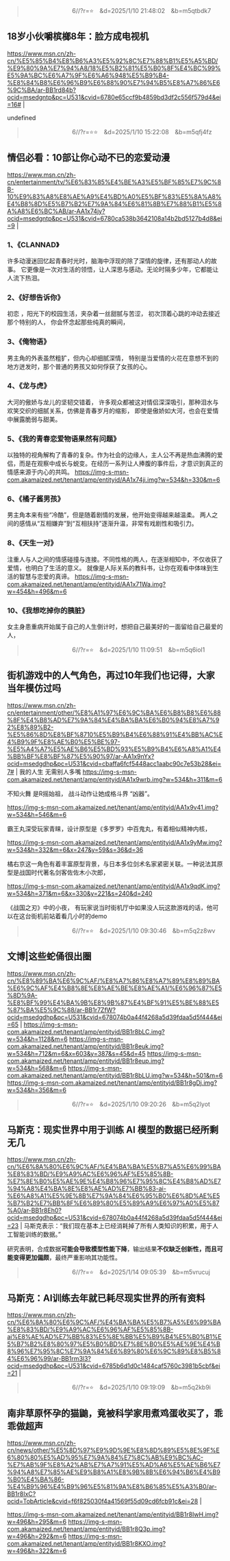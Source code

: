 
>　　　　　　　　6//?r=⭐　&d=2025/1/10 21:48:02　&b=m5qtbdk7
## 18岁小伙嚼槟榔8年：脸方成电视机
https://www.msn.cn/zh-cn/%E5%85%B4%E8%B6%A3%E5%92%8C%E7%88%B1%E5%A5%BD/%E9%80%9A%E7%94%A8/18%E5%B2%81%E5%B0%8F%E4%BC%99%E5%9A%BC%E6%A7%9F%E6%A6%948%E5%B9%B4-%E8%84%B8%E6%96%B9%E6%88%90%E7%94%B5%E8%A7%86%E6%9C%BA/ar-BB1rd84b?ocid=msedgntp&pc=U531&cvid=6780e65ccf9b4859bd3df2c556f579d4&ei=16#
|

undefined

>　　　　　　　　6//?r=⭐⭐　&d=2025/1/10 15:22:08　&b=m5qfj4fz
## 情侣必看：10部让你心动不已的恋爱动漫
https://www.msn.cn/zh-cn/entertainment/tv/%E6%83%85%E4%BE%A3%E5%BF%85%E7%9C%8B-10%E9%83%A8%E8%AE%A9%E4%BD%A0%E5%BF%83%E5%8A%A8%E4%B8%8D%E5%B7%B2%E7%9A%84%E6%81%8B%E7%88%B1%E5%8A%A8%E6%BC%AB/ar-AA1x74jy?ocid=msedgntp&pc=U531&cvid=6780ca538b3642108a14b2bd5127b4d8&ei=9
|
### 1、《CLANNAD》

许多动漫迷回忆起青春时光时，脑海中浮现的除了深情的旋律，还有那动人的故事。
它更像是一次对生活的领悟，让人深思与感动。无论时隔多少年，它都能让人流下热泪。
### 2、《好想告诉你》

初恋
，阳光下的校园生活，夹杂着一丝甜腻与苦涩，
初次顶着心跳的冲动去接近那个特别的人，
你会怀念起那些纯真的瞬间，
### 3、《俺物语》

男主角的外表虽然粗犷，但内心却细腻深情，
特别是当爱情的火花在意想不到的地方迸发时，那个普通的男孩又如何俘获了女孩的心。
### 4、《龙与虎》

大河的傲娇与龙儿的坚韧交错着，
许多观众都被这对情侣深深吸引，那种泪水与欢笑交织的细腻关系，仿佛是青春岁月的缩影，
即使是傲娇如大河，也会在爱情中展露脆弱与甜美。
### 5、《我的青春恋爱物语果然有问题》

以独特的视角解构了青春的复杂。作为社会的边缘人，主人公不再是热血沸腾的爱侣，而是在观察中成长与蜕变。在经历一系列让人捧腹的事件后，才意识到真正的情感来源于内心的共鸣。
https://img-s-msn-com.akamaized.net/tenant/amp/entityid/AA1x74ji.img?w=534&h=330&m=6
### 6、《橘子酱男孩》

男主角本来有些“冷酷”，但是随着剧情的发展，他开始变得越来越温柔。
两人之间的感情从“互相嫌弃”到“互相扶持”逐渐升温，非常有戏剧性和吸引力。
### 8、《天生一对》

注重人与人之间的情感碰撞与连接。不同性格的两人，在逐渐相知中，不仅收获了爱情，也明白了生活的意义。
就像是人际关系的教科书，让你在观看中体味到生活的智慧与恋爱的真谛。
https://img-s-msn-com.akamaized.net/tenant/amp/entityid/AA1x71Wa.img?w=454&h=496&m=6
### 10、《我想吃掉你的胰脏》
女主身患重病开始属于自己的人生倒计时，想把自己最美好的一面留给自己最爱的人，

>　　　　　　　　6//?r=⭐　&d=2025/1/10 11:09:51　&b=m5q6iol1
## 街机游戏中的人气角色，再过10年我们也记得，大家当年模仿过吗
https://www.msn.cn/zh-cn/entertainment/other/%E8%A1%97%E6%9C%BA%E6%B8%B8%E6%88%8F%E4%B8%AD%E7%9A%84%E4%BA%BA%E6%B0%94%E8%A7%92%E8%89%B2-%E5%86%8D%E8%BF%8710%E5%B9%B4%E6%88%91%E4%BB%AC%E4%B9%9F%E8%AE%B0%E5%BE%97-%E5%A4%A7%E5%AE%B6%E5%BD%93%E5%B9%B4%E6%A8%A1%E4%BB%BF%E8%BF%87%E5%90%97/ar-AA1x9nYx?ocid=msedgdhp&pc=U531&cvid=cbaffa6fcf5448acc1aabc90c7e53b28&ei=7#
|
我的人生
无需别人多嘴
https://img-s-msn-com.akamaized.net/tenant/amp/entityid/AA1x9wrb.img?w=534&h=311&m=6

不知火舞
是R摇始祖，
战斗动作让她成格斗界 “凶器”。

https://img-s-msn-com.akamaized.net/tenant/amp/entityid/AA1x9v41.img?w=534&h=546&m=6

霸王丸深受玩家青睐，设计原型是《多罗罗》中百鬼丸，有着相似精神内核，

https://img-s-msn-com.akamaized.net/tenant/amp/entityid/AA1x9yMw.img?w=534&h=332&m=6&x=247&y=59&s=36&d=36

橘右京这一角色有着丰富原型背景，与日本多位剑术名家紧密关联。一种说法其原型是战国时代著名剑客佐佐木小次郎，

https://img-s-msn-com.akamaized.net/tenant/amp/entityid/AA1x9qdK.img?w=534&h=371&m=6&x=330&y=221&s=240&d=240

《战国之刃》中的小夜，
有玩家说当时街机厅中如果没人玩这款游戏的话，他可以在这台街机前站着看几小时的demo

>　　　　　　　　6//?r=⭐　&d=2025/1/10 09:30:46　&b=m5q2z8wv
## 文博|这些蛇俑很出圈
https://www.msn.cn/zh-cn/%E8%89%BA%E6%9C%AF/%E8%A7%86%E8%A7%89%E8%89%BA%E6%9C%AF%E4%B8%8E%E8%AE%BE%E8%AE%A1/%E6%96%87%E5%8D%9A-%E8%BF%99%E4%BA%9B%E8%9B%87%E4%BF%91%E5%BE%88%E5%87%BA%E5%9C%88/ar-BB1r7ZfW?ocid=msedgdhp&pc=U531&cvid=678074b0a44f4268a5d39fdaa5d5f444&ei=65
|
https://img-s-msn-com.akamaized.net/tenant/amp/entityid/BB1r8bLC.img?w=534&h=1128&m=6
https://img-s-msn-com.akamaized.net/tenant/amp/entityid/BB1r8euk.img?w=534&h=712&m=6&x=603&y=387&s=45&d=45
https://img-s-msn-com.akamaized.net/tenant/amp/entityid/BB1r8eup.img?w=534&h=568&m=6
https://img-s-msn-com.akamaized.net/tenant/amp/entityid/BB1r8bLU.img?w=534&h=501&m=6
https://img-s-msn-com.akamaized.net/tenant/amp/entityid/BB1r8gDj.img?w=534&h=356&m=6

>　　　　　　　　6//?r=⭐　&d=2025/1/10 09:20:26　&b=m5q2lyot
## 马斯克：现实世界中用于训练 AI 模型的数据已经所剩无几
https://www.msn.cn/zh-cn/%E6%8A%80%E6%9C%AF/%E4%BA%BA%E5%B7%A5%E6%99%BA%E8%83%BD/%E9%A9%AC%E6%96%AF%E5%85%8B-%E7%8E%B0%E5%AE%9E%E4%B8%96%E7%95%8C%E4%B8%AD%E7%94%A8%E4%BA%8E%E8%AE%AD%E7%BB%83-ai-%E6%A8%A1%E5%9E%8B%E7%9A%84%E6%95%B0%E6%8D%AE%E5%B7%B2%E7%BB%8F%E6%89%80%E5%89%A9%E6%97%A0%E5%87%A0/ar-BB1r8Eh0?ocid=msedgdhp&pc=U531&cvid=678074b0a44f4268a5d39fdaa5d5f444&ei=23
|
马斯克表示：“我们现在基本上已经消耗掉了所有人类知识的积累，用于人工智能训练的数据。”

研究表明，合成数据**可能会导致模型性能下降**，输出结果**不仅缺乏创新性，而且可能变得更加偏颇**，最终严重影响其功能性。

>　　　　　　　　6//?r=⭐　&d=2025/1/14 09:05:39　&b=m5vrucuj
## 马斯克：AI训练去年就已耗尽现实世界的所有资料
https://www.msn.cn/zh-cn/%E6%8A%80%E6%9C%AF/%E4%BA%BA%E5%B7%A5%E6%99%BA%E8%83%BD/%E9%A9%AC%E6%96%AF%E5%85%8B-ai%E8%AE%AD%E7%BB%83%E5%8E%BB%E5%B9%B4%E5%B0%B1%E5%B7%B2%E8%80%97%E5%B0%BD%E7%8E%B0%E5%AE%9E%E4%B8%96%E7%95%8C%E7%9A%84%E6%89%80%E6%9C%89%E8%B5%84%E6%96%99/ar-BB1rm3l3?ocid=msedgdhp&pc=U531&cvid=6785b6d1d0c1484caf5760c3981b5cbf&ei=21
|

>　　　　　　　　6//?r=⭐　&d=2025/1/10 09:19:09　&b=m5q2kb9i
## 南非草原怀孕的猫鼬，竟被科学家用煮鸡蛋收买了，乖乖做超声
https://www.msn.cn/zh-cn/news/other/%E5%8D%97%E9%9D%9E%E8%8D%89%E5%8E%9F%E6%80%80%E5%AD%95%E7%9A%84%E7%8C%AB%E9%BC%AC-%E7%AB%9F%E8%A2%AB%E7%A7%91%E5%AD%A6%E5%AE%B6%E7%94%A8%E7%85%AE%E9%B8%A1%E8%9B%8B%E6%94%B6%E4%B9%B0%E4%BA%86-%E4%B9%96%E4%B9%96%E5%81%9A%E8%B6%85%E5%A3%B0/ar-BB1r8IxC?ocid=TobArticle&cvid=f6f825030f4a41569f55d09cd6fcb91c&ei=28
|

https://img-s-msn-com.akamaized.net/tenant/amp/entityid/BB1r8IwH.img?w=496&h=295&m=6
https://img-s-msn-com.akamaized.net/tenant/amp/entityid/BB1r8Q3p.img?w=496&h=292&m=6
https://img-s-msn-com.akamaized.net/tenant/amp/entityid/BB1r8KXO.img?w=496&h=322&m=6

